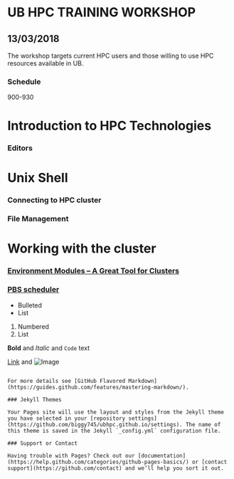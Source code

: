 # UB HPC TRAINING WORKSHOP
## 13/03/2018
The workshop targets current HPC users and those willing to use HPC resources available in UB.

### Schedule
900-930
# Introduction to HPC Technologies
### Editors
# Unix Shell
### Connecting to HPC cluster
### File Management
# Working with the cluster
 ### [Environment Modules – A Great Tool for Clusters](modules)
 ### [PBS scheduler](scheduler)
 

- Bulleted
- List

1. Numbered
2. List

**Bold** and _Italic_ and `Code` text

[Link](url) and ![Image](src)
```

For more details see [GitHub Flavored Markdown](https://guides.github.com/features/mastering-markdown/).

### Jekyll Themes

Your Pages site will use the layout and styles from the Jekyll theme you have selected in your [repository settings](https://github.com/biggy745/ubhpc.github.io/settings). The name of this theme is saved in the Jekyll `_config.yml` configuration file.

### Support or Contact

Having trouble with Pages? Check out our [documentation](https://help.github.com/categories/github-pages-basics/) or [contact support](https://github.com/contact) and we’ll help you sort it out.
